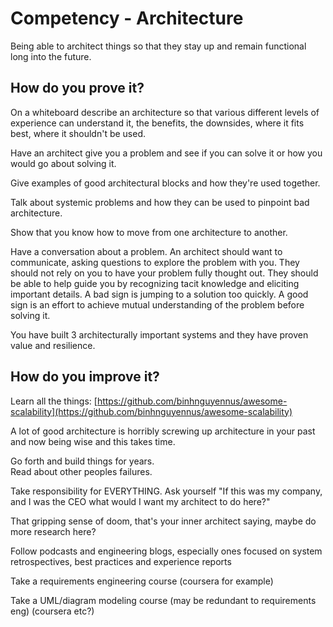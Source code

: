 # Competency - Architecture

Being able to architect things so that they stay up and remain functional long into the future.

## How do you prove it?

On a whiteboard describe an architecture so that various different levels of experience can understand it, the benefits, the downsides, where it fits best, where it shouldn't be used.

Have an architect give you a problem and see if you can solve it or how you would go about solving it.

Give examples of good architectural blocks and how they're used together.

Talk about systemic problems and how they can be used to pinpoint bad architecture.

Show that you know how to move from one architecture to another. 

Have a conversation about a problem. An architect should want to communicate, asking questions to explore the problem with you. They should not rely on you to have your problem fully thought out. They should be able to help guide you by recognizing tacit knowledge and eliciting important details. A bad sign is jumping to a solution too quickly. A good sign is an effort to achieve mutual understanding of the problem before solving it.

You have built 3 architecturally important systems and they have proven value and resilience. 

## How do you improve it?

Learn all the things: [https://github.com/binhnguyennus/awesome-scalability](https://github.com/binhnguyennus/awesome-scalability)

A lot of good architecture is horribly screwing up architecture in your past and now being wise and this takes time. 

Go forth and build things for years.  Read about other peoples failures.

Take responsibility for EVERYTHING.  Ask yourself "If this was my company, and I was the CEO what would I want my architect to do here?"  

That gripping sense of doom, that's your inner architect saying, maybe do more research here?

Follow podcasts and engineering blogs, especially ones focused on system retrospectives, best practices and experience reports

Take a requirements engineering course (coursera for example)

Take a UML/diagram modeling course (may be redundant to requirements eng) (coursera etc?)

